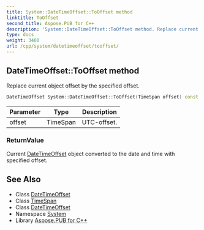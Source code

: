 ```yaml
---
title: System::DateTimeOffset::ToOffset method
linktitle: ToOffset
second_title: Aspose.PUB for C++
description: 'System::DateTimeOffset::ToOffset method. Replace current object offset by the specified offset in C++.'
type: docs
weight: 3400
url: /cpp/system/datetimeoffset/tooffset/
---
```

## DateTimeOffset::ToOffset method


Replace current object offset by the specified offset.

```cpp
DateTimeOffset System::DateTimeOffset::ToOffset(TimeSpan offset) const
```


| Parameter | Type | Description |
| --- | --- | --- |
| offset | TimeSpan | UTC-offset. |

### ReturnValue

Current [DateTimeOffset](../) object converted to the date and time with specified offset.

## See Also

* Class [DateTimeOffset](../)
* Class [TimeSpan](../../timespan/)
* Class [DateTimeOffset](../)
* Namespace [System](../../)
* Library [Aspose.PUB for C++](../../../)
